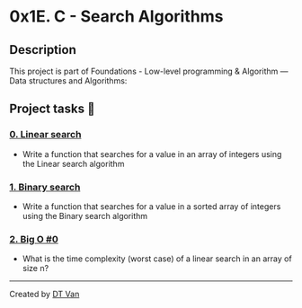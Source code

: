 # 0x1E. C - Search Algorithms
## Description
 This project is part of Foundations - Low-level programming & Algorithm ― Data structures and Algorithms:
## Project tasks :wrench:
### [0. Linear search ](./0-linear.c) 
* Write a function that searches for a value in an array of integers using the Linear search algorithm
### [1. Binary search ](./0x1E-search_algorithms) 
* Write a function that searches for a value in a sorted array of integers using the Binary search algorithm
### [2. Big O #0 ](./1-binary.c) 
* What is the time complexity (worst case) of a linear search in an array of size n?
---
Created by [DT Van](https://github.com/dtvangogh)